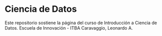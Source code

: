 # Ciencia de Datos

Este repositorio sostiene la página del curso de Introducción a Ciencia de Datos. 
Escuela de Innovación - ITBA
Caravaggio, Leonardo A. 
